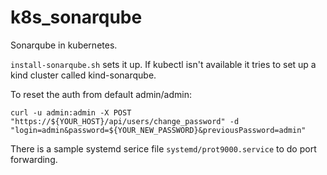 k8s_sonarqube
=============

Sonarqube in kubernetes.

`install-sonarqube.sh` sets it up. If kubectl isn't available it tries to set up a kind cluster called kind-sonarqube.

To reset the auth from default admin/admin:

	curl -u admin:admin -X POST "https://${YOUR_HOST}/api/users/change_password" -d "login=admin&password=${YOUR_NEW_PASSWORD}&previousPassword=admin"

There is a sample systemd serice file `systemd/prot9000.service` to do port forwarding.
